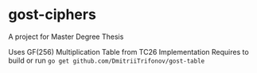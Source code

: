 # gost-ciphers
A project for Master Degree Thesis

Uses GF(256) Multiplication Table from TC26 Implementation
Requires to build or run
```go get github.com/DmitriiTrifonov/gost-table```
